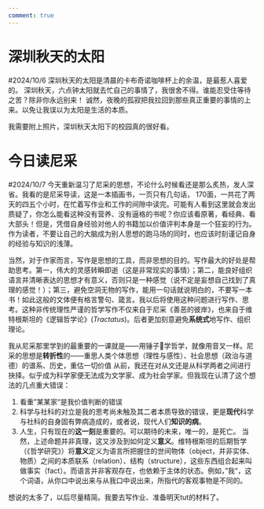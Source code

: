 ```yaml
---
comment: true
---
```

# 深圳秋天的太阳
#2024/10/6
深圳秋天的太阳是清晨的卡布奇诺咖啡杯上的余温，是最惹人喜爱的。
深圳秋天，六点钟太阳就去忙自己的事情了，我很舍不得。谁能忍受住等待之苦？除非你永远别来！
诚然，夜晚的孤寂把我拉回到那些真正重要的事情的上来。以免让我误以为太阳是生活的本质。

我需要附上照片，深圳秋天太阳下的校园真的很好看。

# 今日读尼采
#2024/10/7
今天重新温习了尼采的思想，不论什么时候看还是那么炙热，发人深省。我看的是尼采导读，这是一本插画书，一页只有几句话， 170面，一共花了两天的四五个小时，在忙着写作业和工作的间隙中读完。可能有人看到这里就会发出质疑了，你怎么能看这种没有营养、没有逼格的书呢？你应该看原著，看经典、看大部头！但是，凭借自身经验对他人的书籍加以价值评判本身是一个狂妄的行为。作为读者，不要让自己的大脑成为别人思想的跑马场的同时，也应该时刻谨记自身的经验与知识的浅薄。

当然，对于作家而言，写作是思想的工具，而非思想的目的。写作最大的好处是帮助思考。第一，伟大的灵感转瞬即逝（这是非常现实的事情）；第二，能良好组织语言并清晰表达的思想才有意义，否则只是一种感觉（说不定是妄想自己找到了真理的感觉！）；第三，避免空洞无物的写作，能用一句话就说明白的，不要写一本书！如此这般的文体便有格言警句、箴言。我以后将使用这种问题进行写作、思考。这种非传统理性严谨的哲学写作不仅来自于尼采《善恶的彼岸》，也来自于维特根斯坦的《逻辑哲学论》(*Tractatus*)。后者更加刻意避免**系统式**地写作、组织理论。

我从尼采那里学到的最重要的一课就是——用锤子🔨学哲学，就像用音叉一样。尼采的思想是**转折性**的——重思人类个体思想（理性与感性）、社会思想（政治与道德）的谱系、历史，重估一切价值
从前，我还在对从文还是从科学两者之间进行抉择。似乎成为科学家便无法成为文学家、成为社会学家。但我现在认清了这个想法的几点重大错误：
1. 看重”某某家“是我价值判断的错误
2. 科学与社科的对立是我的思考尚未触及其二者本质导致的错误，更是**现代**科学与社科的自身固有弊病造成的，或者说，现代人们**知识的病**。
3. 人生，只有现在的**这一刻**是重要的。可以期待的未来，唯一的，是死亡。
当然，上述命题并非真理，这又涉及到如何定义**意义**。维特根斯坦的后期哲学（《哲学研究》）将**意义**定义为语言所把握住的世间物体（object，并非实体、物质）之间的本质联系（relation）、结构（structure），这些东西组合起来叫做事实（fact）。而语言并非客观存在，也依赖于主体的状态。例如，”我“，这个词语，从你口中说出来与从我口中说出来，所指代的客观事物是不同的。

想说的太多了，以后尽量精简。我要去写作业、准备明天tut的材料了。